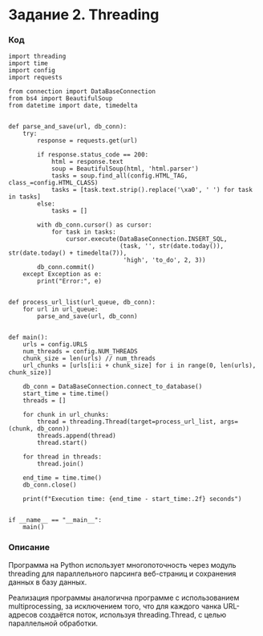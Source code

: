 # Задание 2. Threading

### Код

    import threading
    import time
    import config
    import requests
    
    from connection import DataBaseConnection
    from bs4 import BeautifulSoup
    from datetime import date, timedelta
    
    
    def parse_and_save(url, db_conn):
        try:
            response = requests.get(url)
    
            if response.status_code == 200:
                html = response.text
                soup = BeautifulSoup(html, 'html.parser')
                tasks = soup.find_all(config.HTML_TAG, class_=config.HTML_CLASS)
                tasks = [task.text.strip().replace('\xa0', ' ') for task in tasks]
            else:
                tasks = []
    
            with db_conn.cursor() as cursor:
                for task in tasks:
                    cursor.execute(DataBaseConnection.INSERT_SQL,
                                   (task, '', str(date.today()), str(date.today() + timedelta(7)),
                                    'high', 'to_do', 2, 3))
            db_conn.commit()
        except Exception as e:
            print("Error:", e)
    
    
    def process_url_list(url_queue, db_conn):
        for url in url_queue:
            parse_and_save(url, db_conn)
    
    
    def main():
        urls = config.URLS
        num_threads = config.NUM_THREADS
        chunk_size = len(urls) // num_threads
        url_chunks = [urls[i:i + chunk_size] for i in range(0, len(urls), chunk_size)]
    
        db_conn = DataBaseConnection.connect_to_database()
        start_time = time.time()
        threads = []
    
        for chunk in url_chunks:
            thread = threading.Thread(target=process_url_list, args=(chunk, db_conn))
            threads.append(thread)
            thread.start()
    
        for thread in threads:
            thread.join()
    
        end_time = time.time()
        db_conn.close()
    
        print(f"Execution time: {end_time - start_time:.2f} seconds")
    
    
    if __name__ == "__main__":
        main()

### Описание

Программа на Python использует многопоточность через модуль threading для параллельного парсинга 
веб-страниц и сохранения данных в базу данных.

Реализация программы аналогична программе с использованием multiprocessing, за исключением того, что
для каждого чанка URL-адресов создаётся поток, используя threading.Thread, с целью параллельной обработки.
